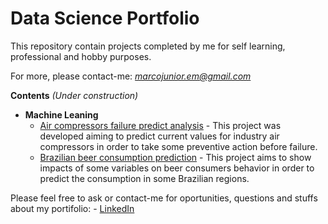# Data Science Portfolio
This repository contain projects completed by me for self learning, professional and hobby purposes.

For more, please contact-me: *marcojunior.em@gmail.com*

**Contents** *(Under construction)*

  - **Machine Leaning**
      - [Air compressors failure predict analysis](https://github.com/marcojr93/data-science-portifolio/tree/main/Air%20compressor%20predict%20failure%20analysis) - This project was developed aiming to predict current values for industry air compressors in order to take some preventive action before failure.
      - [Brazilian beer consumption prediction](https://github.com/marcojr93/data-science-portifolio/blob/main/Beer_consumption_Prediction.ipynb) - This project aims to show impacts of some variables on beer consumers behavior in order to predict the consumption in some Brazilian regions. 

Please feel free to ask or contact-me for oportunities, questions and stuffs about my portifolio: - [LinkedIn](https://www.linkedin.com/in/marco-antonio-lima-j%C3%BAnior-4498719b/)
